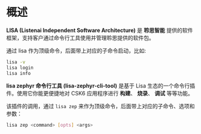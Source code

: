 # 概述

**LISA (Listenai Independent Software Architecture)** 是 **聆思智能** 提供的软件框架，支持客户通过命令行工具使用并管理聆思提供的软件包。

通过 lisa 作为顶级命令，后面带上对应的子命令启动，比如:

```bash
lisa -v
lisa login
lisa info
```

**lisa zephyr 命令行工具 (lisa-zephyr-cli-tool)** 是基于 Lisa 生态的一个命令行插件。使用它你能更便捷地对 CSK6 应用程序进行 **构建**、 **烧录**、 **调试** 等等功能。

该插件的调用，通过 `lisa zep` 来作为顶级命令，后面带上对应的子命令、选项和参数：

```bash
lisa zep <command> [opts] <args>
```
